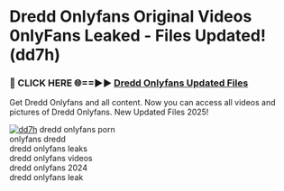 # Dredd Onlyfans Original Videos 0nlyFans Leaked - Files Updated! (dd7h)

<h3>🔴 CLICK HERE 🌐==►► <a href="https://best4dudes.click/HH4t6V" rel="nofollow">Dredd Onlyfans Updated Files</a></h3>

Get Dredd Onlyfans and all content. Now you can access all videos and pictures of Dredd Onlyfans. New Updated Files 2025!

[![dd7h](https://github.com/user-attachments/assets/8c521d6e-e6e3-4a75-9320-d58ab9d79d5b)](https://best4dudes.click/HH4t6V)
dredd onlyfans porn<br>
onlyfans dredd<br>
dredd onlyfans leaks<br>
dredd onlyfans videos<br>
dredd onlyfans 2024<br>
dredd onlyfans leak
